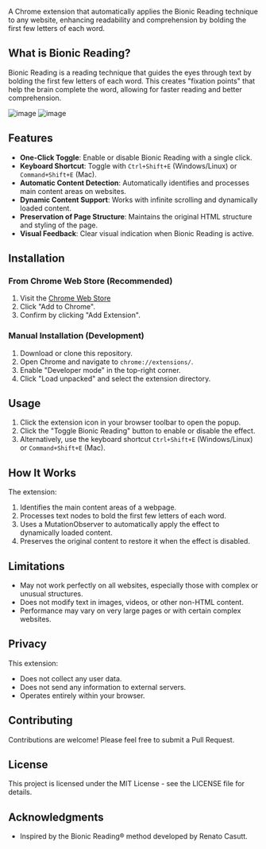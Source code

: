
A Chrome extension that automatically applies the Bionic Reading technique to any website, enhancing readability and comprehension by bolding the first few letters of each word.

## What is Bionic Reading?

Bionic Reading is a reading technique that guides the eyes through text by bolding the first few letters of each word. This creates "fixation points" that help the brain complete the word, allowing for faster reading and better comprehension.

![image](https://github.com/user-attachments/assets/5cd75d66-f8bb-4b0b-8df3-e6ae5cfbfef2)
![image](https://github.com/user-attachments/assets/f0b4dbce-d283-4e78-af2d-e87340cfc082)


## Features

- **One-Click Toggle**: Enable or disable Bionic Reading with a single click.
- **Keyboard Shortcut**: Toggle with `Ctrl+Shift+E` (Windows/Linux) or `Command+Shift+E` (Mac).
- **Automatic Content Detection**: Automatically identifies and processes main content areas on websites.
- **Dynamic Content Support**: Works with infinite scrolling and dynamically loaded content.
- **Preservation of Page Structure**: Maintains the original HTML structure and styling of the page.
- **Visual Feedback**: Clear visual indication when Bionic Reading is active.

## Installation

### From Chrome Web Store (Recommended)

1. Visit the [Chrome Web Store](https://chromewebstore.google.com/detail/bionic-reading/olmgnacpmdpjdjgemimpmoepbacfheaf)
2. Click "Add to Chrome".
3. Confirm by clicking "Add Extension".

### Manual Installation (Development)

1. Download or clone this repository.
2. Open Chrome and navigate to `chrome://extensions/`.
3. Enable "Developer mode" in the top-right corner.
4. Click "Load unpacked" and select the extension directory.

## Usage

1. Click the extension icon in your browser toolbar to open the popup.
2. Click the "Toggle Bionic Reading" button to enable or disable the effect.
3. Alternatively, use the keyboard shortcut `Ctrl+Shift+E` (Windows/Linux) or `Command+Shift+E` (Mac).

## How It Works

The extension:
1. Identifies the main content areas of a webpage.
2. Processes text nodes to bold the first few letters of each word.
3. Uses a MutationObserver to automatically apply the effect to dynamically loaded content.
4. Preserves the original content to restore it when the effect is disabled.

## Limitations

- May not work perfectly on all websites, especially those with complex or unusual structures.
- Does not modify text in images, videos, or other non-HTML content.
- Performance may vary on very large pages or with certain complex websites.

## Privacy

This extension:
- Does not collect any user data.
- Does not send any information to external servers.
- Operates entirely within your browser.

## Contributing

Contributions are welcome! Please feel free to submit a Pull Request.

## License

This project is licensed under the MIT License - see the LICENSE file for details.

## Acknowledgments

- Inspired by the Bionic Reading® method developed by Renato Casutt. 
